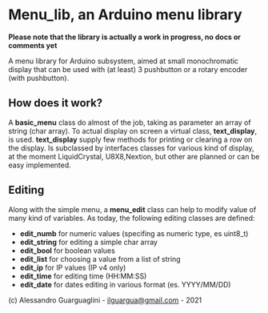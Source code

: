 # Menu_lib, an Arduino menu library

**Please note that the library is actually a work in progress, no docs or comments yet**

A menu library for Arduino subsystem, aimed at small monochromatic display that can be used with (at least)
3 pushbutton or a rotary encoder (with pushbutton).

## How does it work?

A **basic_menu** class do almost of the job, taking as parameter an array of string (char array). To actual display
on screen a virtual class, **text_display**, is used. **text_display** supply few methods for printing or clearing
a row on the display. Is subclassed by  interfaces classes for various kind of display, at the moment LiquidCrystal,
U8X8,Nextion, but other are planned or can be easy implemented.

## Editing
Along with the simple menu, a **menu_edit** class can help to modify value of many kind of variables. 
As today, the following editing classes are defined:

- **edit_numb<T>** for numeric values (specifing <T> as numeric type, es uint8_t)
- **edit_string** for editing a simple char array
- **edit_bool** for boolean values
- **edit_list** for choosing a value from a list of string
- **edit_ip** for IP values (IP v4 only)
- **edit_time** for editing time (HH:MM:SS)
- **edit_date** for dates editing in various format (es. YYYY/MM/DD)



(c) Alessandro Guarguaglini - ilguargua@gmail.com - 2021
